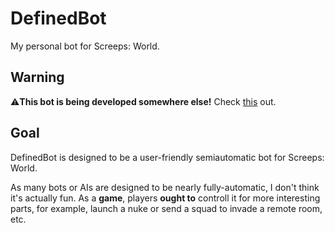 # DefinedBot
My personal bot for Screeps: World.

## Warning

⚠️**This bot is being developed somewhere else!** Check [this](https://gitee.com/UndefinedCpp/screeps-redefined-bot) out.

## Goal

DefinedBot is designed to be a user-friendly semiautomatic bot for Screeps: World.

As many bots or AIs are designed to be nearly fully-automatic, I don't think it's actually fun. As
a **game**, players **ought to** controll it for more interesting parts, for example, launch a nuke or
send a squad to invade a remote room, etc.

